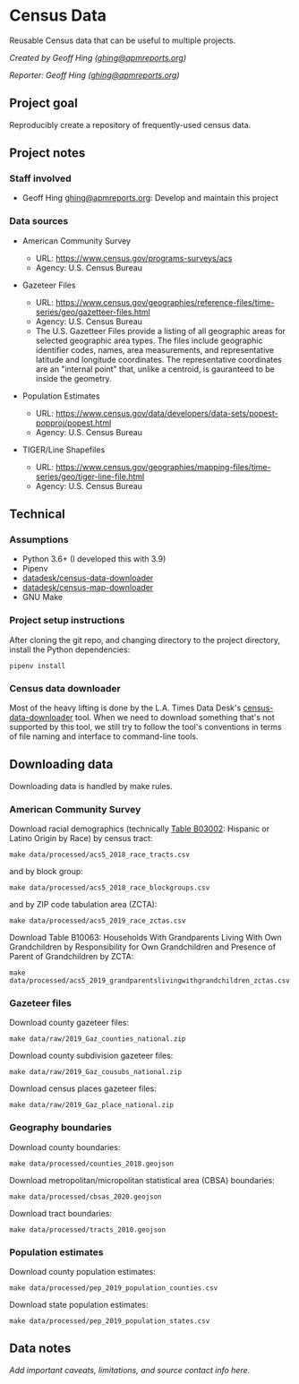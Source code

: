 # Census Data

Reusable Census data that can be useful to multiple projects.

*Created by Geoff Hing (<ghing@apmreports.org>)*

*Reporter: Geoff Hing (<ghing@apmreports.org>)*

## Project goal

Reproducibly create a repository of frequently-used census data.

## Project notes

### Staff involved

- Geoff Hing <ghing@apmreports.org>: Develop and maintain this project

### Data sources

- American Community Survey
  - URL: https://www.census.gov/programs-surveys/acs
  - Agency: U.S. Census Bureau

- Gazeteer Files
  - URL: https://www.census.gov/geographies/reference-files/time-series/geo/gazetteer-files.html
  - Agency: U.S. Census Bureau
  - The U.S. Gazetteer Files provide a listing of all geographic areas for selected geographic area types. The files include geographic identifier codes, names, area measurements, and representative latitude and longitude coordinates. The representative coordinates are an "internal point" that, unlike a centroid, is gauranteed to be inside the geometry.

- Population Estimates
  - URL: https://www.census.gov/data/developers/data-sets/popest-popproj/popest.html
  - Agency: U.S. Census Bureau

- TIGER/Line Shapefiles
  - URL: https://www.census.gov/geographies/mapping-files/time-series/geo/tiger-line-file.html
  - Agency: U.S. Census Bureau

## Technical

### Assumptions

- Python 3.6+ (I developed this with 3.9)
- Pipenv
- [datadesk/census-data-downloader](https://github.com/datadesk/census-data-downloader/)
- [datadesk/census-map-downloader](https://github.com/datadesk/census-map-downloader)
- GNU Make

### Project setup instructions

After cloning the git repo, and changing directory to the project directory, install the Python dependencies:

```
pipenv install
```

### Census data downloader

Most of the heavy lifting is done by the L.A. Times Data Desk's [census-data-downloader](https://github.com/datadesk/census-data-downloader/) tool. When we need to download something that's not supported by this tool, we still try to follow the tool's conventions in terms of file naming and interface to command-line tools.


## Downloading data

Downloading data is handled by make rules.

### American Community Survey

Download racial demographics (technically [Table B03002](https://censusreporter.org/tables/B03002/): Hispanic or Latino Origin by Race) by census tract:

```
make data/processed/acs5_2018_race_tracts.csv
```

and by block group:

```
make data/processed/acs5_2018_race_blockgroups.csv
```

and by ZIP code tabulation area (ZCTA):

```
make data/processed/acs5_2019_race_zctas.csv
```

Download Table B10063: Households With Grandparents Living With Own Grandchildren by Responsibility for Own Grandchildren and Presence of Parent of Grandchildren by ZCTA:

```
make data/processed/acs5_2019_grandparentslivingwithgrandchildren_zctas.csv
```

### Gazeteer files

Download county gazeteer files:

```
make data/raw/2019_Gaz_counties_national.zip
```

Download county subdivision gazeteer files:

```
make data/raw/2019_Gaz_cousubs_national.zip
```

Download census places gazeteer files:

```
make data/raw/2019_Gaz_place_national.zip
```

### Geography boundaries

Download county boundaries:

```
make data/processed/counties_2018.geojson
```

Download metropolitan/micropolitan statistical area (CBSA) boundaries:

```
make data/processed/cbsas_2020.geojson
```

Download tract boundaries:

```
make data/processed/tracts_2010.geojson
```

### Population estimates

Download county population estimates:

```
make data/processed/pep_2019_population_counties.csv
```

Download state population estimates:

```
make data/processed/pep_2019_population_states.csv
```

## Data notes

*Add important caveats, limitations, and source contact info here.*
